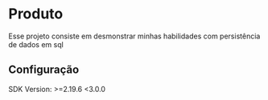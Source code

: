 # Produto

Esse projeto consiste em desmonstrar minhas habilidades com persistência de dados em sql

## Configuração
SDK Version: >=2.19.6 <3.0.0